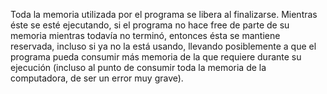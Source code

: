 Toda la memoria utilizada por el programa se libera al finalizarse. Mientras éste se esté ejecutando, si el programa no hace free de parte de su memoria mientras todavía no terminó, entonces ésta se mantiene reservada, incluso si ya no la está usando, llevando posiblemente a que el programa pueda consumir más memoria de la que requiere durante su ejecución (incluso al punto de consumir toda la memoria de la computadora, de ser un error muy grave).
